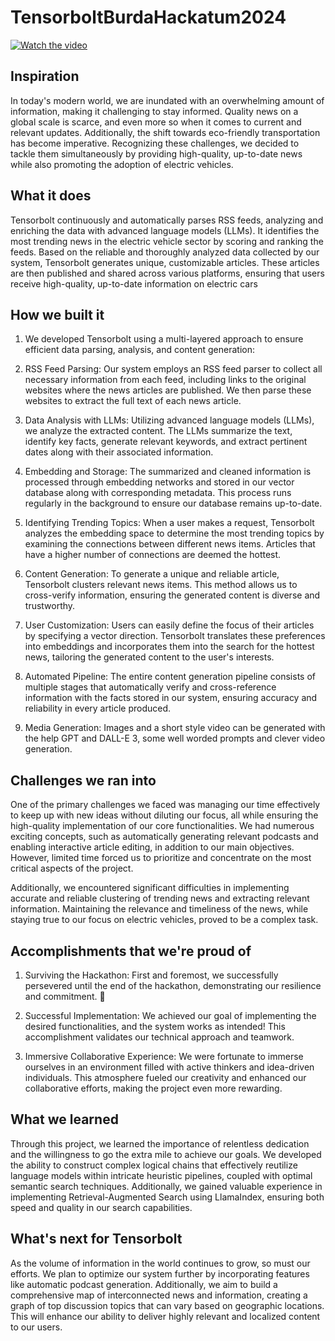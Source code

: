 # TensorboltBurdaHackatum2024

[![Watch the video](https://img.youtube.com/vi/DtADUIGC8MA/0.jpg)](https://www.youtube.com/watch?v=DtADUIGC8MA)

## Inspiration
In today's modern world, we are inundated with an overwhelming amount of information, making it challenging to stay informed. Quality news on a global scale is scarce, and even more so when it comes to current and relevant updates. Additionally, the shift towards eco-friendly transportation has become imperative. Recognizing these challenges, we decided to tackle them simultaneously by providing high-quality, up-to-date news while also promoting the adoption of electric vehicles.

## What it does
Tensorbolt continuously and automatically parses RSS feeds, analyzing and enriching the data with advanced language models (LLMs). It identifies the most trending news in the electric vehicle sector by scoring and ranking the feeds. Based on the reliable and thoroughly analyzed data collected by our system, Tensorbolt generates unique, customizable articles. These articles are then published and shared across various platforms, ensuring that users receive high-quality, up-to-date information on electric cars

## How we built it
1. We developed Tensorbolt using a multi-layered approach to ensure efficient data parsing, analysis, and content generation:

2. RSS Feed Parsing: Our system employs an RSS feed parser to collect all necessary information from each feed, including links to the original websites where the news articles are published. We then parse these websites to extract the full text of each news article.

3. Data Analysis with LLMs: Utilizing advanced language models (LLMs), we analyze the extracted content. The LLMs summarize the text, identify key facts, generate relevant keywords, and extract pertinent dates along with their associated information.

4. Embedding and Storage: The summarized and cleaned information is processed through embedding networks and stored in our vector database along with corresponding metadata. This process runs regularly in the background to ensure our database remains up-to-date.

5. Identifying Trending Topics: When a user makes a request, Tensorbolt analyzes the embedding space to determine the most trending topics by examining the connections between different news items. Articles that have a higher number of connections are deemed the hottest.

6. Content Generation: To generate a unique and reliable article, Tensorbolt clusters relevant news items. This method allows us to cross-verify information, ensuring the generated content is diverse and trustworthy.

7. User Customization: Users can easily define the focus of their articles by specifying a vector direction. Tensorbolt translates these preferences into embeddings and incorporates them into the search for the hottest news, tailoring the generated content to the user's interests.

8. Automated Pipeline: The entire content generation pipeline consists of multiple stages that automatically verify and cross-reference information with the facts stored in our system, ensuring accuracy and reliability in every article produced.

9. Media Generation: Images and a short style video can be generated with the help GPT and DALL-E 3, some well worded prompts and clever video generation.

## Challenges we ran into
One of the primary challenges we faced was managing our time effectively to keep up with new ideas without diluting our focus, all while ensuring the high-quality implementation of our core functionalities. We had numerous exciting concepts, such as automatically generating relevant podcasts and enabling interactive article editing, in addition to our main objectives. However, limited time forced us to prioritize and concentrate on the most critical aspects of the project.

Additionally, we encountered significant difficulties in implementing accurate and reliable clustering of trending news and extracting relevant information. Maintaining the relevance and timeliness of the news, while staying true to our focus on electric vehicles, proved to be a complex task.


## Accomplishments that we're proud of
1. Surviving the Hackathon: First and foremost, we successfully persevered until the end of the hackathon, demonstrating our resilience and commitment. 🙂

2. Successful Implementation: We achieved our goal of implementing the desired functionalities, and the system works as intended! This accomplishment validates our technical approach and teamwork.

3. Immersive Collaborative Experience: We were fortunate to immerse ourselves in an environment filled with active thinkers and idea-driven individuals. This atmosphere fueled our creativity and enhanced our collaborative efforts, making the project even more rewarding.

## What we learned
Through this project, we learned the importance of relentless dedication and the willingness to go the extra mile to achieve our goals. We developed the ability to construct complex logical chains that effectively reutilize language models within intricate heuristic pipelines, coupled with optimal semantic search techniques. Additionally, we gained valuable experience in implementing Retrieval-Augmented Search using LlamaIndex, ensuring both speed and quality in our search capabilities.


## What's next for Tensorbolt
As the volume of information in the world continues to grow, so must our efforts. We plan to optimize our system further by incorporating features like automatic podcast generation. Additionally, we aim to build a comprehensive map of interconnected news and information, creating a graph of top discussion topics that can vary based on geographic locations. This will enhance our ability to deliver highly relevant and localized content to our users.

